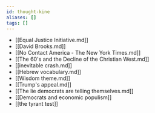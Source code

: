 ```yaml
---
id: thought-kine
aliases: []
tags: []
---
```


- [[Equal Justice Initiative.md]]
- [[David Brooks.md]]
- [[No Contact America - The New York Times.md]]
- [[The 60's and the Decline of the Christian West.md]]
- [[inevitable crash.md]]
- [[Hebrew vocabulary.md]]
- [[Wisdom theme.md]]
- [[Trump's appeal.md]]
- [[The lie democrats are telling themselves.md]]
- [[Democrats and economic populism]]
- [[the tyrant test]]

